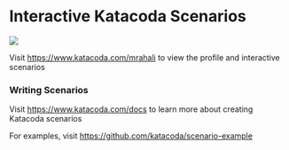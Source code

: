 # Interactive Katacoda Scenarios

[![](http://shields.katacoda.com/katacoda/mrahali/count.svg)](https://www.katacoda.com/mrahali "Get your profile on Katacoda.com")

Visit https://www.katacoda.com/mrahali to view the profile and interactive scenarios

### Writing Scenarios
Visit https://www.katacoda.com/docs to learn more about creating Katacoda scenarios

For examples, visit https://github.com/katacoda/scenario-example

